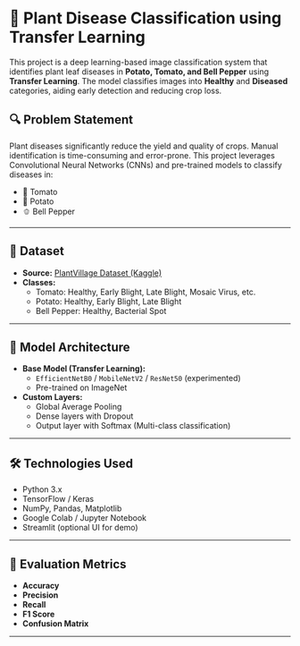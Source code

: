 # 🌿 Plant Disease Classification using Transfer Learning

This project is a deep learning-based image classification system that identifies plant leaf diseases in **Potato, Tomato, and Bell Pepper** using **Transfer Learning**. The model classifies images into **Healthy** and **Diseased** categories, aiding early detection and reducing crop loss.

## 🔍 Problem Statement

Plant diseases significantly reduce the yield and quality of crops. Manual identification is time-consuming and error-prone. This project leverages Convolutional Neural Networks (CNNs) and pre-trained models to classify diseases in:
- 🍅 Tomato
- 🥔 Potato
- 🫑 Bell Pepper

---

## 📁 Dataset

- **Source:** [PlantVillage Dataset (Kaggle)](https://www.kaggle.com/datasets)
- **Classes:**
  - Tomato: Healthy, Early Blight, Late Blight, Mosaic Virus, etc.
  - Potato: Healthy, Early Blight, Late Blight
  - Bell Pepper: Healthy, Bacterial Spot

---

## 🧠 Model Architecture

- **Base Model (Transfer Learning):**
  - `EfficientNetB0` / `MobileNetV2` / `ResNet50` (experimented)
  - Pre-trained on ImageNet
- **Custom Layers:**
  - Global Average Pooling
  - Dense layers with Dropout
  - Output layer with Softmax (Multi-class classification)

---

## 🛠️ Technologies Used

- Python 3.x
- TensorFlow / Keras
- NumPy, Pandas, Matplotlib
- Google Colab / Jupyter Notebook
- Streamlit (optional UI for demo)

---

## 🧪 Evaluation Metrics

- **Accuracy**
- **Precision**
- **Recall**
- **F1 Score**
- **Confusion Matrix**

---


